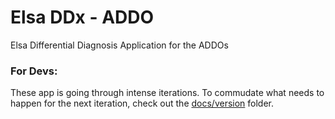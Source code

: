 # Elsa DDx - ADDO

Elsa Differential Diagnosis Application for the ADDOs

### For Devs:

These app is going through intense iterations. To commudate what needs to happen for the next iteration, check out the [docs/version](./docs/versions) folder.
